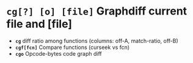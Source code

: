 <!-- TITLE: cg -->

#  **`cg[?] [o] [file]`** Graphdiff current file and [file]

- **`cg`** diff ratio among functions (columns: off-A, match-ratio, off-B)
- **`cgf[fcn]`** Compare functions (curseek vs fcn)
- **`cgo`** Opcode-bytes code graph diff